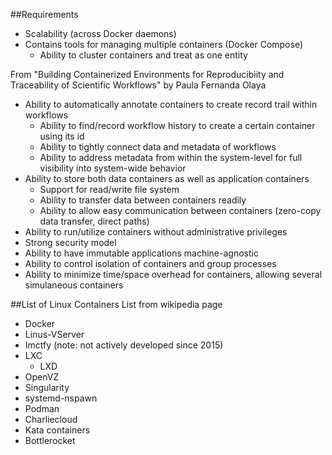 ##Requirements
* Scalability (across Docker daemons)
* Contains tools for managing multiple containers (Docker Compose)
  * Ability to cluster containers and treat as one entity

From "Building Containerized Environments for Reproducibiity and Traceability of Scientific Workflows" by Paula Fernanda Olaya
* Ability to automatically annotate containers to create record trail within workflows
  * Ability to find/record workflow history to create a certain container using its id
  * Ability to tightly connect data and metadata of workflows
  * Ability to address metadata from within the system-level for full visibility into system-wide behavior
* Ability to store both data containers as well as application containers
  * Support for read/write file system
  * Ability to transfer data between containers readily
  * Ability to allow easy communication between containers (zero-copy data transfer, direct paths)
* Ability to run/utilize containers without administrative privileges
* Strong security model
* Ability to have immutable applications machine-agnostic
* Ability to control isolation of containers and group processes
* Ability to minimize time/space overhead for containers, allowing several simulaneous containers

##List of Linux Containers
List from wikipedia page
* Docker
* Linus-VServer
* Imctfy (note: not actively developed since 2015)
* LXC
  * LXD
* OpenVZ
* Singularity
* systemd-nspawn
* Podman
* Charliecloud
* Kata containers
* Bottlerocket
